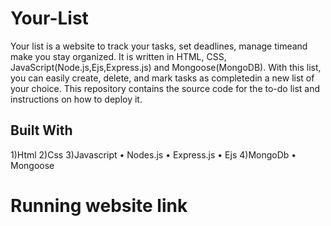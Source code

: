 # Your-List
Your list is a website to track your tasks, set deadlines, manage timeand make you stay organized. It is written in HTML, CSS, JavaScript(Node.js,Ejs,Express.js) and Mongoose(MongoDB). With this list, you can easily create, delete, and mark tasks as completedin a new list of your choice. This repository contains the source code for the to-do list and instructions on how to deploy it.

## Built With
1)Html 2)Css 3)Javascript • Nodes.js • Express.js • Ejs 4)MongoDb • Mongoose

# Running website link
